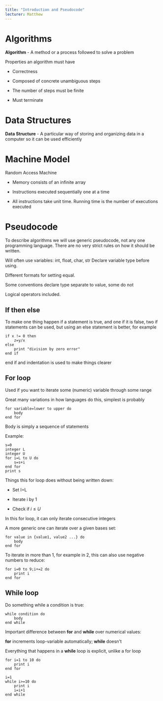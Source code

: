 ```yaml
---
title: "Introduction and Pseudocode"
lecturer: Matthew
---
```


# Algorithms

**Algorithm** - A method or a process followed to solve a problem

Properties an algorithm must have

-   Correctness

-   Composed of concrete unambiguous steps

-   The number of steps must be finite

-   Must terminate

# Data Structures

**Data Structure** - A particular way of storing and organizing data in
a computer so it can be used efficiently

# Machine Model

Random Access Machine

-   Memory consists of an infinite array

-   Instructions executed sequentially one at a time

-   All instructions take unit time. Running time is the number of
    executions executed

# Pseudocode

To describe algorithms we will use generic pseudocode, not any one
programming language.
There are no very strict rules on how it should be written.

Will often use variables: int, float, char, str
Declare variable type before using.

Different formats for setting equal.

Some conventions declare type separate to value, some do not

Logical operators included.

## If then else

To make one thing happen if a statement is true, and one if it is false,
two if statements can be used, but using an else statement is better,
for example

```
if x != 0 then
    z=y/x
else
    print "division by zero error"
end if
```

end if and indentation is used to make things clearer

## For loop

Used if you want to iterate some (numeric) variable through some range

Great many variations in how languages do this, simplest is probably

```
for variable=lower to upper do
    body
end for
```

Body is simply a sequence of statements

Example:

```
s=0
integer L
integer U
for i=L to U do
    s=s+i
end for
print s
```

Things this for loop does without being written down:

-   Set I=L

-   Iterate i by 1

-   Check if $i\leqslant U$

In this for loop, it can only iterate consecutive integers

A more generic one can iterate over a given bases set:

```
for value in {value1, value2 ...} do
    body
end for
```

To iterate in more than 1, for example in 2, this can also use negative
numbers to reduce:

```
for i=0 to 9;i+=2 do
    print i
end for
```

## While loop

Do something while a condition is true:

```
while condition do
    body
end while
```

Important difference between **for** and **while** over numerical
values:

**for** increments loop-variable automatically; **while** doesn't

Everything that happens in a **while** loop is explicit, unlike a for
loop

```
for i=1 to 10 do
    print i
end for
```

```
i=1
while i>=10 do
    print i
    i=i+1
end while
```
